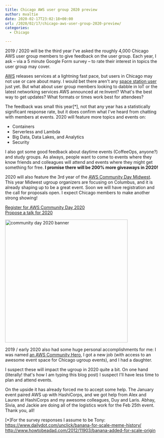 ```yaml
---
title: Chicago AWS user group 2020 preview
author: mvaltie
date: 2020-02-17T23:02:18+00:00
url: /2020/02/17/chicago-aws-user-group-2020-preview/
categories:
  - Chicago

---
```

2019 / 2020 will be the third year I've asked the roughly 4,000 Chicago AWS user group members to give feedback on the user group. Each year, I ask &#8211; via a 5 minute Google Form survey &#8211; to rate their interest in topics the user group may cover. 

[AWS][1] releases services at a lightning fast pace, but users in Chicago may not use or care about many. I would bet there aren't any [space station user][2] just yet. But what about user group members looking to dabble in IoT or the latest networking services AWS announced at re:Invent? What's the best way to get updates? What formats or times work best for attendees?

The feedback was small this year[*], not that any year has a statistically significant response rate, but it does confirm what I've heard from chatting with members at events.
2020 will feature more topics and events on: 

  * Containers
  * Serverless and Lambda
  * Big Data, Data Lakes, and Analytics
  * Security

I also got some good feedback about daytime events (CoffeeOps, anyone?) and study groups. As always, people want to come to events where they know friends and colleagues will attend and events where they might get something for free. **I promise there will be 200% more giveaways in 2020!**

2020 will also feature the 3rd year of the [AWS Community Day Midwest][3]. This year Midwest ugroup organizers are focusing on Columbus, and it is already shaping up to be a great event. Soon we will have registration and the call for proposals open. I expect Chicago members to make another strong showing!

[Register for AWS Community Day 2020][4]  
[Propose a talk for 2020][5]

<img src="/wp-content/uploads/2020/03/communitydaycolumbus.jpg" alt="community day 2020 banner" width="400" /> 


2019 / early 2020 also had some huge personal accomplishments for me: I was named [an AWS Community Hero][6], I got a new job (with access to an awesome event space for Chicago ugroup events), and I had a daughter. 

I suspect these will impact the ugroup in 2020 quite a bit. On one hand (literally! that's how I am typing this blog post) I suspect I'll have less time to plan and attend events. 

On the upside it has already forced me to accept some help. The January event paired AWS up with HashiCorps, and we got help from Alex and Lauren at HashiCorps and my awesome colleagues, Duy and Laris. Abhay, Sivia, and Jackie are doing all of the logistics work for the Feb 25th event. Thank you, all! 

[*]For the survey responses I assume to be Tony: <https://www.dailydot.com/unclick/banana-for-scale-meme-history/>  
<http://www.howtobeadad.com/2012/11903/banana-added-for-scale-origin>

 [1]: https://aws.amazon.com/
 [2]: https://aws.amazon.com/ground-station/
 [3]: https://midwestcommunityday.com/
 [4]: https://www.eventbrite.com/e/aws-community-day-midwest-2020-tickets-86429945293
 [5]: https://midwestcommunityday.com/propose-a-talk/
 [6]: https://aws.amazon.com/developer/community/heroes/margaret-valtierra/